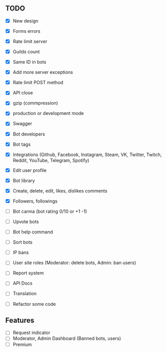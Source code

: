 ## TODO

-   [x] New design
-   [x] Forms errors
-   [x] Rate limit server
-   [x] Guilds count
-   [x] Same ID in bots
-   [x] Add more server exceptions
-   [x] Rate limit POST method
-   [x] API close
-   [x] gzip (commpression)
-   [x] production or development mode
-   [x] Swagger
-   [x] Bot developers
-   [x] Bot tags
-   [x] Integrations (Github, Facebook, Instagram, Steam, VK, Twitter, Twitch, Reddit, YouTube, Telegram, Spotify)
-   [x] Edit user profile
-   [x] Bot library
-   [x] Create, delete, edit, likes, dislikes comments
-   [X] Followers, followings
-   [ ] Bot carma (bot rating 0/10 or +1 -1)
-   [ ] Upvote bots
-   [ ] Bot help command
-   [ ] Sort bots

-   [ ] IP bans
-   [ ] User site roles (Moderator: delete bots, Admin: ban users)
-   [ ] Report system
-   [ ] API Docs
-   [ ] Translation
-   [ ] Refactor some code

## Features

-   [ ] Request indicator
-   [ ] Moderator, Admin Dashboard (Banned bots, users)
-   [ ] Premium
